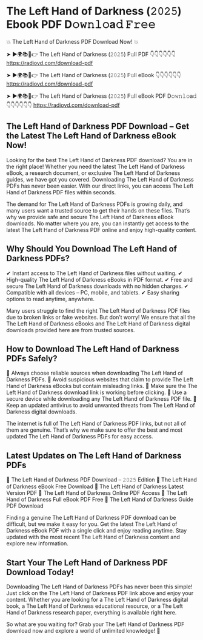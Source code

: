 # The Left Hand of Darkness (𝟸𝟶𝟸𝟻) Ebook PDF D𝚘𝚠𝚗𝚕𝚘a𝚍 𝙵𝚛𝚎𝚎

💥 The Left Hand of Darkness PDF Download Now! 💥

➤ ►🌍📚📱👉 The Left Hand of Darkness (𝟸𝟶𝟸𝟻) F𝚞ll PDF 👇👇👇👇👇👇
https://radiovd.com/download-pdf

➤ ►🌍📚📱👉 The Left Hand of Darkness (𝟸𝟶𝟸𝟻) F𝚞ll eBook 👇👇👇👇👇👇
https://radiovd.com/download-pdf

➤ ►🌍📚📱👉 The Left Hand of Darkness (𝟸𝟶𝟸𝟻) F𝚞ll eBook PDF D𝚘𝚠𝚗𝚕𝚘a𝚍 👇👇👇👇👇👇
https://radiovd.com/download-pdf

## The Left Hand of Darkness PDF Download – Get the Latest The Left Hand of Darkness eBook Now!

Looking for the best The Left Hand of Darkness PDF download? You are in the right place! Whether you need the latest The Left Hand of Darkness eBook, a research document, or exclusive The Left Hand of Darkness guides, we have got you covered. Downloading The Left Hand of Darkness PDFs has never been easier. With our direct links, you can access The Left Hand of Darkness PDF files within seconds.

The demand for The Left Hand of Darkness PDFs is growing daily, and many users want a trusted source to get their hands on these files. That’s why we provide safe and secure The Left Hand of Darkness eBook downloads. No matter where you are, you can instantly get access to the latest The Left Hand of Darkness PDF online and enjoy high-quality content.

## Why Should You Download The Left Hand of Darkness PDFs?

✔ Instant access to The Left Hand of Darkness files without waiting.
✔ High-quality The Left Hand of Darkness eBooks in PDF format.
✔ Free and secure The Left Hand of Darkness downloads with no hidden charges.
✔ Compatible with all devices – PC, mobile, and tablets.
✔ Easy sharing options to read anytime, anywhere.

Many users struggle to find the right The Left Hand of Darkness PDF files due to broken links or fake websites. But don’t worry! We ensure that all the The Left Hand of Darkness eBooks and The Left Hand of Darkness digital downloads provided here are from trusted sources.

## How to Download The Left Hand of Darkness PDFs Safely?

📌 Always choose reliable sources when downloading The Left Hand of Darkness PDFs.
📌 Avoid suspicious websites that claim to provide The Left Hand of Darkness eBooks but contain misleading links.
📌 Make sure the The Left Hand of Darkness download link is working before clicking.
📌 Use a secure device while downloading any The Left Hand of Darkness PDF file.
📌 Keep an updated antivirus to avoid unwanted threats from The Left Hand of Darkness digital downloads.

The internet is full of The Left Hand of Darkness PDF links, but not all of them are genuine. That’s why we make sure to offer the best and most updated The Left Hand of Darkness PDFs for easy access.

## Latest Updates on The Left Hand of Darkness PDFs

🔹 The Left Hand of Darkness PDF Download – 𝟸𝟶𝟸𝟻 Edition
🔹 The Left Hand of Darkness eBook Free Download
🔹 The Left Hand of Darkness Latest Version PDF
🔹 The Left Hand of Darkness Online PDF Access
🔹 The Left Hand of Darkness Full eBook PDF Free
🔹 The Left Hand of Darkness Guide PDF Download

Finding a genuine The Left Hand of Darkness PDF download can be difficult, but we make it easy for you. Get the latest The Left Hand of Darkness eBook PDF with a single click and enjoy reading anytime. Stay updated with the most recent The Left Hand of Darkness content and explore new information.

## Start Your The Left Hand of Darkness PDF Download Today!

Downloading The Left Hand of Darkness PDFs has never been this simple! Just click on the The Left Hand of Darkness PDF link above and enjoy your content. Whether you are looking for a The Left Hand of Darkness digital book, a The Left Hand of Darkness educational resource, or a The Left Hand of Darkness research paper, everything is available right here.

So what are you waiting for? Grab your The Left Hand of Darkness PDF download now and explore a world of unlimited knowledge! 🚀